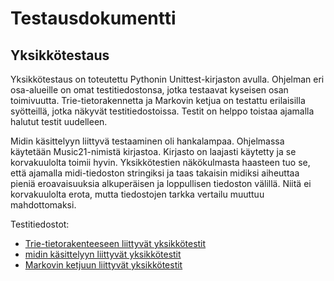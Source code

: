 # Testausdokumentti

## Yksikkötestaus

Yksikkötestaus on toteutettu Pythonin Unittest-kirjaston avulla. Ohjelman eri osa-alueille on omat testitiedostonsa, jotka testaavat kyseisen osan toimivuutta. Trie-tietorakennetta ja Markovin ketjua on testattu erilaisilla syötteillä, jotka näkyvät testitiedostoissa. Testit on helppo toistaa ajamalla halutut testit uudelleen. 

Midin käsittelyyn liittyvä testaaminen oli hankalampaa. Ohjelmassa käytetään Music21-nimistä kirjastoa. Kirjasto on laajasti käytetty ja se korvakuulolta toimii hyvin. Yksikkötestien näkökulmasta haasteen tuo se, että ajamalla midi-tiedoston stringiksi ja taas takaisin midiksi aiheuttaa pieniä eroavaisuuksia alkuperäisen ja loppullisen tiedoston välillä. Niitä ei korvakuulolta erota, mutta tiedostojen tarkka vertailu muuttuu mahdottomaksi.

Testitiedostot:
- [Trie-tietorakenteeseen liittyvät yksikkötestit](../src/tests/trie_test.py)
- [midin käsittelyyn liittyvät yksikkötestit](../src/tests/midi_test.py)
- [Markovin ketjuun liittyvät yksikkötestit](../src/tests/markovchain_test.py)
